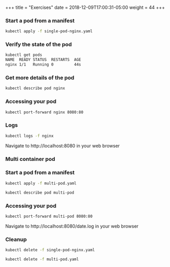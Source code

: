 +++
title = "Exercises"
date = 2018-12-09T17:00:31-05:00
weight = 44
+++

### Start a pod from a manifest

```bash
kubectl apply -f single-pod-nginx.yaml
```

### Verify the state of the pod
```bash
kubectl get pods
NAME  READY STATUS  RESTARTS  AGE
nginx 1/1   Running 0         44s
```
### Get more details of the pod
```bash
kubectl describe pod nginx
```

### Accessing your pod
```bash
kubectl port-forward nginx 8080:80
```

### Logs
```bash
kubectl logs -f nginx
```

Navigate to http://localhost:8080 in your web browser

### Multi container pod

### Start a pod from a manifest
```bash
kubectl apply -f multi-pod.yaml
```

```bash
kubectl describe pod multi-pod
```
### Accessing your pod

```bash
kubectl port-forward multi-pod 8080:80
```
Navigate to http://localhost:8080/date.log in your web browser

### Cleanup

```bash
kubectl delete -f single-pod-nginx.yaml

kubectl delete -f multi-pod.yaml
```

